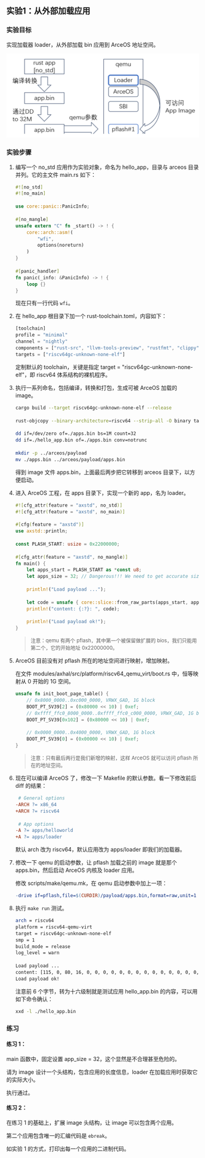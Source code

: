 ## 实验1：从外部加载应用



### 实验目标

实现加载器 loader，从外部加载 bin 应用到 ArceOS 地址空间。

<div style="text-align:center">
   <img src=".\img\p1.svg" alt="p1" style="zoom:80%"/>
</div>

### 实验步骤

1. 编写一个 no_std 应用作为实验对象，命名为 hello_app，目录与 arceos 目录并列。它的主文件 main.rs 如下：

   ```rust
   #![no_std]
   #![no_main]
   
   use core::panic::PanicInfo;
   
   #[no_mangle]
   unsafe extern "C" fn _start() -> ! {
       core::arch::asm!(
           "wfi",
           options(noreturn)
       )
   }
   
   #[panic_handler]
   fn panic(_info: &PanicInfo) -> ! {
       loop {}
   }
   ```

   现在只有一行代码 `wfi`。

2. 在 hello_app 根目录下加一个 rust-toolchain.toml，内容如下：

   ```rust
   [toolchain]
   profile = "minimal"
   channel = "nightly"
   components = ["rust-src", "llvm-tools-preview", "rustfmt", "clippy"]
   targets = ["riscv64gc-unknown-none-elf"]
   ```

   定制默认的 toolchain，关键是指定 target = "riscv64gc-unknown-none-elf"，即 riscv64 体系结构的裸机程序。

3. 执行一系列命名，包括编译，转换和打包，生成可被 ArceOS 加载的 image。

   ```bash
   cargo build --target riscv64gc-unknown-none-elf --release
   
   rust-objcopy --binary-architecture=riscv64 --strip-all -O binary target/riscv64gc-unknown-none-elf/release/hello_app ./hello_app.bin
   
   dd if=/dev/zero of=./apps.bin bs=1M count=32
   dd if=./hello_app.bin of=./apps.bin conv=notrunc
   
   mkdir -p ../arceos/payload
   mv ./apps.bin ../arceos/payload/apps.bin
   ```

   得到 image 文件 apps.bin，上面最后两步把它转移到 arceos 目录下，以方便启动。

4. 进入 ArceOS 工程，在 apps 目录下，实现一个新的 app，名为 loader。

   ```rust
   #![cfg_attr(feature = "axstd", no_std)]
   #![cfg_attr(feature = "axstd", no_main)]
   
   #[cfg(feature = "axstd")]
   use axstd::println;
   
   const PLASH_START: usize = 0x22000000;
   
   #[cfg_attr(feature = "axstd", no_mangle)]
   fn main() {
       let apps_start = PLASH_START as *const u8;
       let apps_size = 32; // Dangerous!!! We need to get accurate size of apps.
   
       println!("Load payload ...");
   
       let code = unsafe { core::slice::from_raw_parts(apps_start, apps_size) };
       println!("content: {:?}: ", code);
   
       println!("Load payload ok!");
   }
   ```

      > <font size=2>注意：qemu 有两个 pflash，其中第一个被保留做扩展的 bios，我们只能用第二个，它的开始地址 0x22000000。</font>

5. ArceOS 目前没有对 pflash 所在的地址空间进行映射，增加映射。

   在文件 modules/axhal/src/platform/riscv64_qemu_virt/boot.rs 中，恒等映射从 0 开始的 1G 空间。

   ```rust
   unsafe fn init_boot_page_table() {
       // 0x8000_0000..0xc000_0000, VRWX_GAD, 1G block
       BOOT_PT_SV39[2] = (0x80000 << 10) | 0xef;
       // 0xffff_ffc0_8000_0000..0xffff_ffc0_c000_0000, VRWX_GAD, 1G block
       BOOT_PT_SV39[0x102] = (0x80000 << 10) | 0xef;
   
       // 0x0000_0000..0x4000_0000, VRWX_GAD, 1G block
       BOOT_PT_SV39[0] = (0x00000 << 10) | 0xef;
   }
   ```

   > <font size=2>注意：只有最后两行是我们新增的映射，这样 ArceOS 就可以访问 pflash 所在的地址空间。</font>

6. 现在可以编译 ArceOS 了，修改一下 Makefile 的默认参数。看一下修改前后 diff 的结果：

   ```makefile
    # General options
   -ARCH ?= x86_64
   +ARCH ?= riscv64
   
    # App options
   -A ?= apps/helloworld
   +A ?= apps/loader
   ```

   默认 arch 改为 riscv64，默认应用改为 apps/loader 即我们的加载器。

7. 修改一下 qemu 的启动参数，让 pflash 加载之前的 image 就是那个 apps.bin，然后启动 ArceOS 内核及 loader 应用。

   修改 scripts/make/qemu.mk，在 qemu 启动参数中加上一项：

   ``` makefile
   -drive if=pflash,file=$(CURDIR)/payload/apps.bin,format=raw,unit=1
   ```

8. 执行 `make run` 测试。

   ```bash
   arch = riscv64
   platform = riscv64-qemu-virt
   target = riscv64gc-unknown-none-elf
   smp = 1
   build_mode = release
   log_level = warn
   
   Load payload ...
   content: [115, 0, 80, 16, 0, 0, 0, 0, 0, 0, 0, 0, 0, 0, 0, 0, 0, 0, 0, 0, 0, 0, 0, 0, 0, 0, 0, 0, 0, 0, 0, 0]:
   Load payload ok!
   ```

   注意前 6 个字节，转为十六级制就是测试应用 hello_app.bin 的内容，可以用如下命令确认：

   ```bash
   xxd -l ./hello_app.bin
   ```

### 练习

#### 练习 1：

main 函数中，固定设置 app_size = 32，这个显然是不合理甚至危险的。

请为 image 设计一个头结构，包含应用的长度信息，loader 在加载应用时获取它的实际大小。

执行通过。

#### 练习 2：

在练习 1 的基础上，扩展 image 头结构，让 image 可以包含两个应用。

第二个应用包含唯一的汇编代码是 `ebreak`。

如实验 1 的方式，打印出每一个应用的二进制代码。
